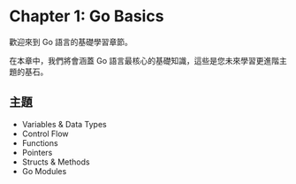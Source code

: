 # Chapter 1: Go Basics

歡迎來到 Go 語言的基礎學習章節。

在本章中，我們將會涵蓋 Go 語言最核心的基礎知識，這些是您未來學習更進階主題的基石。

## 主題

- Variables & Data Types
- Control Flow
- Functions
- Pointers
- Structs & Methods
- Go Modules
